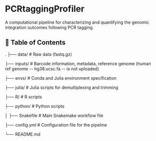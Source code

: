 # PCRtaggingProfiler

A computational pipeline for characterizing and quantifying the genomic integration outcomes following PCR tagging.

## 📖 Table of Contents
.
├── data/           # Raw data (fastq.gz)

├── inputs/         # Barcode information, metadata, reference genome (human ref genome -- hg38.ucsc.fa -- is not uploaded)

├── envs/           # Conda and Julia environment specification

├── julia/          # Julia scripts for demultiplexing and trimming

├── R/              # R scripts

├── python/         # Python scripts

│
├── Snakefile       # Main Snakemake workflow file

├── config.yml      # Configuration file for the pipeline

└── README.md
